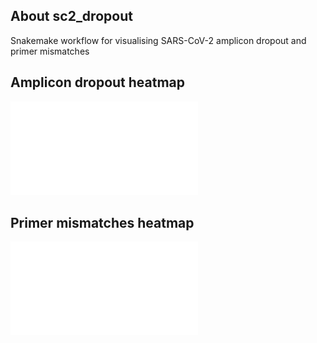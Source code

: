 ## About sc2_dropout
Snakemake workflow for visualising SARS-CoV-2 amplicon dropout and primer mismatches 


## Amplicon dropout heatmap
![amplicon heatmap](my_output/plots/heatmap_amplicons.pdf)


## Primer mismatches heatmap
![mismatch heatmap](my_output/plots/heatmap_primers_mismatch.pdf)